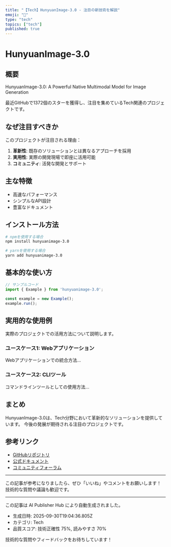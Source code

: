 ```yaml
---
title: "【Tech】HunyuanImage-3.0 - 注目の新技術を解説"
emoji: "📱"
type: "tech"
topics: ["tech"]
published: true
---
```


# HunyuanImage-3.0

## 概要

HunyuanImage-3.0: A Powerful Native Multimodal Model for Image Generation

最近GitHubで1372個のスターを獲得し、注目を集めているTech関連のプロジェクトです。

## なぜ注目すべきか

このプロジェクトが注目される理由：

1. **革新性**: 既存のソリューションとは異なるアプローチを採用
2. **実用性**: 実際の開発現場で即座に活用可能
3. **コミュニティ**: 活発な開発とサポート

## 主な特徴

- 高速なパフォーマンス
- シンプルなAPI設計
- 豊富なドキュメント

## インストール方法

```bash
# npmを使用する場合
npm install hunyuanimage-3.0

# yarnを使用する場合
yarn add hunyuanimage-3.0
```

## 基本的な使い方

```javascript
// サンプルコード
import { Example } from 'hunyuanimage-3.0';

const example = new Example();
example.run();
```

## 実用的な使用例

実際のプロジェクトでの活用方法について説明します。

### ユースケース1: Webアプリケーション

Webアプリケーションでの統合方法...

### ユースケース2: CLIツール

コマンドラインツールとしての使用方法...

## まとめ

HunyuanImage-3.0は、Tech分野において革新的なソリューションを提供しています。
今後の発展が期待される注目のプロジェクトです。

## 参考リンク

- [GitHubリポジトリ](https://github.com/Tencent-Hunyuan/HunyuanImage-3.0)
- [公式ドキュメント](https://github.com/Tencent-Hunyuan/HunyuanImage-3.0#readme)
- [コミュニティフォーラム](https://github.com/Tencent-Hunyuan/HunyuanImage-3.0/discussions)

---

この記事が参考になりましたら、ぜひ「いいね」やコメントをお願いします！
技術的な質問や議論も歓迎です。

---

この記事は AI Publisher Hub により自動生成されました。
- 生成日時: 2025-09-30T19:04:36.805Z
- カテゴリ: Tech
- 品質スコア: 技術正確性 75%, 読みやすさ 70%

技術的な質問やフィードバックをお待ちしています！